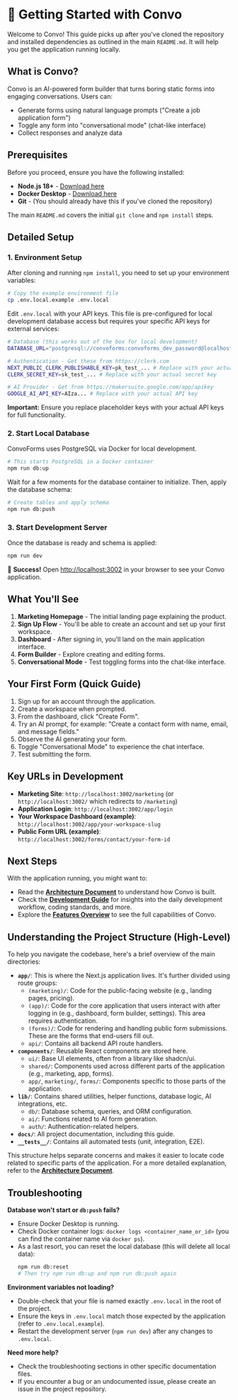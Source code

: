 # 🚀 Getting Started with Convo

Welcome to Convo! This guide picks up after you've cloned the repository and installed dependencies as outlined in the main `README.md`. It will help you get the application running locally.

## What is Convo?

Convo is an AI-powered form builder that turns boring static forms into engaging conversations. Users can:
- Generate forms using natural language prompts ("Create a job application form")
- Toggle any form into "conversational mode" (chat-like interface)
- Collect responses and analyze data

## Prerequisites

Before you proceed, ensure you have the following installed:
- **Node.js 18+** - [Download here](https://nodejs.org/)
- **Docker Desktop** - [Download here](https://www.docker.com/products/docker-desktop/)
- **Git** - (You should already have this if you've cloned the repository)

The main `README.md` covers the initial `git clone` and `npm install` steps.

## Detailed Setup

### 1. Environment Setup
After cloning and running `npm install`, you need to set up your environment variables:

```bash
# Copy the example environment file
cp .env.local.example .env.local
```

Edit `.env.local` with your API keys. This file is pre-configured for local development database access but requires your specific API keys for external services:
```bash
# Database (this works out of the box for local development)
DATABASE_URL="postgresql://convoforms:convoforms_dev_password@localhost:5432/convoforms"

# Authentication - Get these from https://clerk.com
NEXT_PUBLIC_CLERK_PUBLISHABLE_KEY=pk_test_... # Replace with your actual publishable key
CLERK_SECRET_KEY=sk_test_... # Replace with your actual secret key

# AI Provider - Get from https://makersuite.google.com/app/apikey
GOOGLE_AI_API_KEY=AIza... # Replace with your actual API key
```
**Important:** Ensure you replace placeholder keys with your actual API keys for full functionality.

### 2. Start Local Database
ConvoForms uses PostgreSQL via Docker for local development.

```bash
# This starts PostgreSQL in a Docker container
npm run db:up
```
Wait for a few moments for the database container to initialize. Then, apply the database schema:
```bash
# Create tables and apply schema
npm run db:push
```

### 3. Start Development Server
Once the database is ready and schema is applied:
```bash
npm run dev
```

🎉 **Success!** Open [http://localhost:3002](http://localhost:3002) in your browser to see your Convo application.

## What You'll See

1.  **Marketing Homepage** - The initial landing page explaining the product.
2.  **Sign Up Flow** - You'll be able to create an account and set up your first workspace.
3.  **Dashboard** - After signing in, you'll land on the main application interface.
4.  **Form Builder** - Explore creating and editing forms.
5.  **Conversational Mode** - Test toggling forms into the chat-like interface.

## Your First Form (Quick Guide)

1.  Sign up for an account through the application.
2.  Create a workspace when prompted.
3.  From the dashboard, click "Create Form".
4.  Try an AI prompt, for example: "Create a contact form with name, email, and message fields."
5.  Observe the AI generating your form.
6.  Toggle "Conversational Mode" to experience the chat interface.
7.  Test submitting the form.

## Key URLs in Development

- **Marketing Site**: `http://localhost:3002/marketing` (or `http://localhost:3002/` which redirects to `/marketing`)
- **Application Login**: `http://localhost:3002/app/login`
- **Your Workspace Dashboard (example)**: `http://localhost:3002/app/your-workspace-slug`
- **Public Form URL (example)**: `http://localhost:3002/forms/contact/your-form-id`

## Next Steps

With the application running, you might want to:
- Read the **[Architecture Document](./ARCHITECTURE.md)** to understand how Convo is built.
- Check the **[Development Guide](./DEVELOPMENT.md)** for insights into the daily development workflow, coding standards, and more.
- Explore the **[Features Overview](./features.md)** to see the full capabilities of Convo.

## Understanding the Project Structure (High-Level)

To help you navigate the codebase, here's a brief overview of the main directories:

-   **`app/`**: This is where the Next.js application lives. It's further divided using route groups:
    -   `(marketing)/`: Code for the public-facing website (e.g., landing pages, pricing).
    -   `(app)/`: Code for the core application that users interact with after logging in (e.g., dashboard, form builder, settings). This area requires authentication.
    -   `(forms)/`: Code for rendering and handling public form submissions. These are the forms that end-users fill out.
    -   `api/`: Contains all backend API route handlers.
-   **`components/`**: Reusable React components are stored here.
    -   `ui/`: Base UI elements, often from a library like shadcn/ui.
    -   `shared/`: Components used across different parts of the application (e.g., marketing, app, forms).
    -   `app/`, `marketing/`, `forms/`: Components specific to those parts of the application.
-   **`lib/`**: Contains shared utilities, helper functions, database logic, AI integrations, etc.
    -   `db/`: Database schema, queries, and ORM configuration.
    -   `ai/`: Functions related to AI form generation.
    -   `auth/`: Authentication-related helpers.
-   **`docs/`**: All project documentation, including this guide.
-   **`__tests__/`**: Contains all automated tests (unit, integration, E2E).

This structure helps separate concerns and makes it easier to locate code related to specific parts of the application. For a more detailed explanation, refer to the **[Architecture Document](./ARCHITECTURE.md)**.

## Troubleshooting

**Database won't start or `db:push` fails?**
- Ensure Docker Desktop is running.
- Check Docker container logs: `docker logs <container_name_or_id>` (you can find the container name via `docker ps`).
- As a last resort, you can reset the local database (this will delete all local data):
  ```bash
  npm run db:reset
  # Then try npm run db:up and npm run db:push again
  ```

**Environment variables not loading?**
- Double-check that your file is named exactly `.env.local` in the root of the project.
- Ensure the keys in `.env.local` match those expected by the application (refer to `.env.local.example`).
- Restart the development server (`npm run dev`) after any changes to `.env.local`.

**Need more help?**
- Check the troubleshooting sections in other specific documentation files.
- If you encounter a bug or an undocumented issue, please create an issue in the project repository.
```
